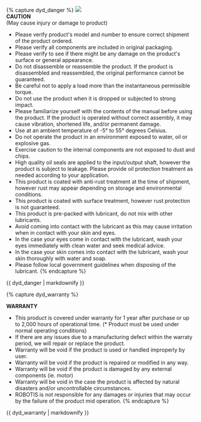 {% capture dyd_danger %}
![](/assets/images/icon_warning.png)  
**CAUTION**  
(May cause injury or damage to product)  
- Please verify product's model and number to ensure correct shipment of the product ordered.
- Please verify all components are included in original packaging. 
- Please verify to see if there might be any damage on the product's surface or general appearance. 
- Do not disassemble or reassemble the product. If the product is disassembled and reassembled, the original performance cannot be guaranteed.
- Be careful not to apply a load more than the instantaneous permissible torque.
- Do not use the product when it is dropped or subjected to strong impact.
- Please familiarize yourself with the contents of the manual before using the product. If the product is operated without correct assembly, it may cause vibration, shortened life, and/or permanent damage.
- Use at an ambient temperature of -5° to 55° degrees Celsius.
- Do not operate the product in an environment exposed to water, oil or explosive gas.
- Exercise caution to the internal components are not exposed to dust and chips.
- High quality oil seals are applied to the input/output shaft, however the product is subject to leakage. Please provide oil protection treatment as needed according to your application.
- This product is coated with anti-rust treatment at the time of shipment, however rust may appear depending on storage and environmental conditions.
- This product is coated with surface treatment, however rust protection is not guaranteed.
- This product is pre-packed with lubricant, do not mix with other lubricants.
- Avoid coming into contact with the lubricant as this may cause irritation when in contact with your skin and eyes.
- In the case your eyes come in contact with the lubricant, wash your eyes immediately with clean water and seek medical advice.
- In the case your skin comes into contact with the lubricant, wash your skin thoroughly with water and soap.
- Please follow local government guidelines when disposing of the lubricant.
{% endcapture %}
<div class="notice--danger">{{ dyd_danger | markdownify }}</div>

{% capture dyd_warranty %}
<!-- ![](/assets/images/icon_warning.png)   -->
**WARRANTY**  
- This product is covered under warranty for 1 year after purchase or up to 2,000 hours of operational time. (* Product must be used under normal operating conditions)
- If there are any issues due to a manufacturing defect within the warraty period, we will repair or replace the product.
- Warranty will be void if the product is used or handled improperly by user.
- Warranty will be void if the product is repaired or modified in any way.
- Warranty will be void if the product is damaged by any external components (ie. motor)
- Warranty will be void in the case the product is affected by natural disasters and/or uncontrollable circumstances.
- ROBOTIS is not responsible for any damages or injuries that may occur by the failure of the product mid operation.
{% endcapture %}
<div class="notice--success">{{ dyd_warranty | markdownify }}</div>
